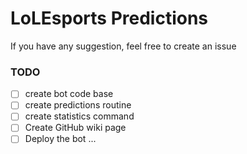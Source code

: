 # LoLEsports Predictions

If you have any suggestion, feel free to create an issue

### TODO

- [ ] create bot code base
- [ ] create predictions routine
- [ ] create statistics command
- [ ] Create GitHub wiki page
- [ ] Deploy the bot
...
